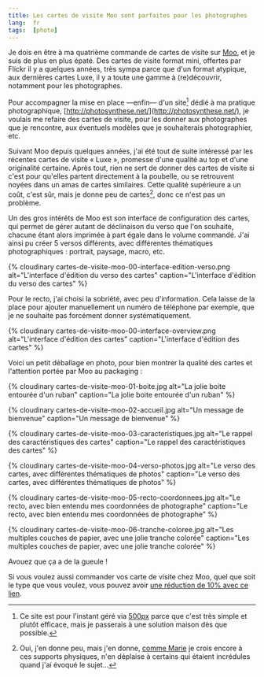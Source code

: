 ```yaml
---
title: Les cartes de visite Moo sont parfaites pour les photographes
lang:  fr
tags:  [photo]
---
```


Je dois en être à ma quatrième commande de cartes de visite sur [Moo](http://www.moo.com/share/txpyyf), et je suis de plus en plus épaté. Des cartes de visite format mini, offertes par Flickr il y a quelques années, très sympa parce que d'un format atypique, aux dernières cartes Luxe, il y a toute une gamme à (re)découvrir, notamment pour les photographes.

Pour accompagner la mise en place —enfin— d'un site[^site] dédié à ma pratique photographique, [http://photosynthese.net/](http://photosynthese.net/), je voulais me refaire des cartes de visite, pour les donner aux photographes que je rencontre, aux éventuels modèles que je souhaiterais photographier, etc.

[^site]: Ce site est pour l'instant géré via [500px](http://500px.com) parce que c'est très simple et plutôt efficace, mais je passerais à une solution maison dès que possible.

Suivant Moo depuis quelques années, j'ai été tout de suite intéressé par les récentes cartes de visite « Luxe », promesse d'une qualité au top et d'une originalité certaine. Après tout, rien ne sert de donner des cartes de visite si c'est pour qu'elles partent directement à la poubelle, ou se retrouvent noyées dans un amas de cartes similaires. Cette qualité supérieure a un coût, c'est sûr, mais je donne peu de cartes[^mais], donc ce n'est pas un problème.

[^mais]: Oui, j'en donne peu, mais j'en donne, [comme Marie](http://marieguillaumet.com/ma-papeterie-moo/) je crois encore à ces supports physiques, n'en déplaise à certains qui étaient incrédules quand j'ai évoqué le sujet…

Un des gros intérêts de Moo est son interface de configuration des cartes, qui permet de gérer autant de déclinaison du verso que l'on souhaite, chacune étant alors imprimée à part égale dans le volume commandé. J'ai ainsi pu créer 5 versos différents, avec différentes thématiques photographiques : portrait, paysage, macro, etc.

{% cloudinary cartes-de-visite-moo-00-interface-edition-verso.png alt="L'interface d'édition du verso des cartes" caption="L'interface d'édition du verso des cartes" %}

Pour le recto, j'ai choisi la sobriété, avec peu d'information. Cela laisse de la place pour ajouter manuellement un numéro de téléphone par exemple, que je ne souhaite pas forcément donner systématiquement.

{% cloudinary cartes-de-visite-moo-00-interface-overview.png alt="L'interface d'édition des cartes" caption="L'interface d'édition des cartes" %}

Voici un petit déballage en photo, pour bien montrer la qualité des cartes et l'attention portée par Moo au packaging :

{% cloudinary cartes-de-visite-moo-01-boite.jpg alt="La jolie boite entourée d'un ruban" caption="La jolie boite entourée d'un ruban" %}

{% cloudinary cartes-de-visite-moo-02-accueil.jpg alt="Un message de bienvenue" caption="Un message de bienvenue" %}

{% cloudinary cartes-de-visite-moo-03-caracteristiques.jpg alt="Le rappel des caractéristiques des cartes" caption="Le rappel des caractéristiques des cartes" %}

{% cloudinary cartes-de-visite-moo-04-verso-photos.jpg alt="Le verso des cartes, avec différentes thématiques de photos" caption="Le verso des cartes, avec différentes thématiques de photos" %}

{% cloudinary cartes-de-visite-moo-05-recto-coordonnees.jpg alt="Le recto, avec bien entendu mes coordonnées de photographe" caption="Le recto, avec bien entendu mes coordonnées de photographe" %}

{% cloudinary cartes-de-visite-moo-06-tranche-coloree.jpg alt="Les multiples couches de papier, avec une jolie tranche colorée" caption="Les multiples couches de papier, avec une jolie tranche colorée" %}

Avouez que ça a de la gueule !

Si vous voulez aussi commander vos carte de visite chez Moo, quel que soit le type que vous voulez, vous pouvez avoir [une réduction de 10% avec ce lien](http://www.moo.com/share/txpyyf).
